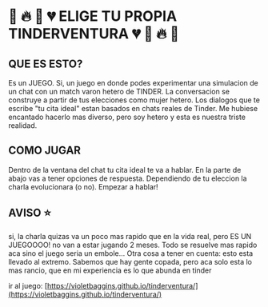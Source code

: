 # 💩 🔥 👻 💔 ELIGE TU PROPIA **TINDER**VENTURA 💔 👻 🔥 💩  

## QUE ES ESTO?

Es un JUEGO. Si, un juego en donde podes experimentar una simulacion de un chat con un match varon hetero de TINDER. La conversacion se construye a partir de tus elecciones como mujer hetero. Los dialogos que te escribe "tu cita ideal" estan basados en chats reales de Tinder. Me hubiese encantado hacerlo mas diverso, pero soy hetero y esta es nuestra triste realidad.

## COMO JUGAR

Dentro de la ventana del chat tu cita ideal te va a hablar. En la parte de abajo vas a tener opciones de respuesta. Dependiendo de tu eleccion la charla evolucionara (o no). Empezar a hablar!

## AVISO ⭐️ 

si, la charla quizas va un poco mas rapido que en la vida real, pero ES UN JUEGOOOO! no van a estar jugando 2 meses. Todo se resuelve mas rapido aca sino el juego seria un embole... Otra cosa a tener en cuenta: esto esta llevado al extremo. Sabemos que hay gente copada, pero aca solo esta lo mas rancio, que en mi experiencia es lo que abunda en tinder

ir al juego:
[https://violetbaggins.github.io/tinderventura/](https://violetbaggins.github.io/tinderventura/)

